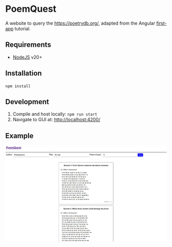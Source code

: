 PoemQuest
=========
A website to query the https://poetrydb.org/, adapted from the Angular [first-app](https://angular.dev/tutorials/first-app) tutorial.

Requirements
------------
- [NodeJS](https://nodejs.org/) v20+

Installation
------------
`npm install`

Development
-----------
1. Compile and host locally: `npm run start`
2. Navigate to GUI at: [http://localhost:4200/](http://localhost:4200/)

Example
-------
![gui-example](media/gui-example.jpg)
